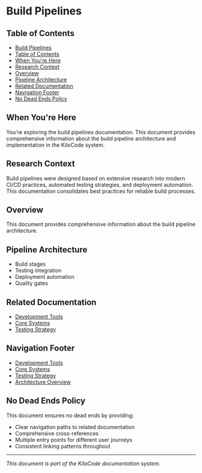 # Build Pipelines

## Table of Contents

* [Build Pipelines](#build-pipeline)
* [Table of Contents](#table-of-contents)
* [When You're Here](#when-youre-here)
* [Research Context](#research-context)
* [Overview](#overview)
* [Pipeline Architecture](#pipeline-architecture)
* [Related Documentation](#related-documentation)
* [Navigation Footer](#navigation-footer)
* [No Dead Ends Policy](#no-dead-ends-policy)

## When You're Here

You're exploring the build pipelines documentation. This document provides comprehensive information about the build pipeline architecture and implementation in the KiloCode system.

## Research Context

Build pipelines were designed based on extensive research into modern CI/CD practices, automated testing strategies, and deployment automation. This documentation consolidates best practices for reliable build processes.

## Overview
This document provides comprehensive information about the build pipeline architecture.

## Pipeline Architecture
- Build stages
- Testing integration
- Deployment automation
- Quality gates

## Related Documentation
- [Development Tools](DEVELOPMENT_TOOLS.md)
- [Core Systems](CORE_SYSTEMS.md)
- [Testing Strategy](../../../testing/TESTING_STRATEGY.md)

## Navigation Footer

- [Development Tools](DEVELOPMENT_TOOLS.md)
- [Core Systems](CORE_SYSTEMS.md)
- [Testing Strategy](../../../testing/TESTING_STRATEGY.md)
- [Architecture Overview](ARCHITECTURE_OVERVIEW.md)

## No Dead Ends Policy

This document ensures no dead ends by providing:
- Clear navigation paths to related documentation
- Comprehensive cross-references
- Multiple entry points for different user journeys
- Consistent linking patterns throughout

---
*This document is part of the KiloCode documentation system.*
